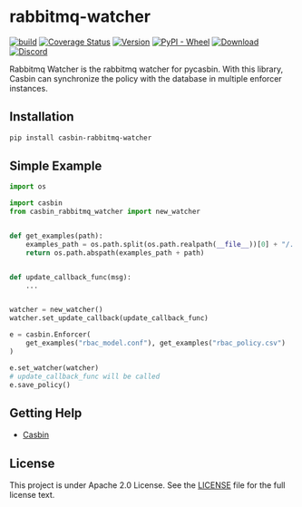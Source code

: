 # rabbitmq-watcher

[![build](https://github.com/pycasbin/rabbitmq-watcher/actions/workflows/build.yml/badge.svg)](https://github.com/pycasbin/rabbitmq-watcher/actions/workflows/build.yml)
[![Coverage Status](https://coveralls.io/repos/github/pycasbin/rabbitmq-watcher/badge.svg)](https://coveralls.io/github/pycasbin/rabbitmq-watcher)
[![Version](https://img.shields.io/pypi/v/casbin-rabbitmq-watcher.svg)](https://pypi.org/project/casbin-rabbitmq-watcher/)
[![PyPI - Wheel](https://img.shields.io/pypi/wheel/casbin-rabbitmq-watcher.svg)](https://pypi.org/project/casbin-rabbitmq-watcher/)
[![Download](https://img.shields.io/pypi/dm/casbin-rabbitmq-watcher.svg)](https://pypi.org/project/casbin-rabbitmq-watcher/)
[![Discord](https://img.shields.io/discord/1022748306096537660?logo=discord&label=discord&color=5865F2)](https://discord.gg/S5UjpzGZjN)

Rabbitmq Watcher is the rabbitmq watcher for pycasbin. With this library, Casbin can synchronize the policy with the database in multiple enforcer instances.
## Installation
```bash
pip install casbin-rabbitmq-watcher
```

## Simple Example

```python
import os

import casbin
from casbin_rabbitmq_watcher import new_watcher


def get_examples(path):
    examples_path = os.path.split(os.path.realpath(__file__))[0] + "/../examples/"
    return os.path.abspath(examples_path + path)


def update_callback_func(msg):
    ...


watcher = new_watcher()
watcher.set_update_callback(update_callback_func)

e = casbin.Enforcer(
    get_examples("rbac_model.conf"), get_examples("rbac_policy.csv")
)

e.set_watcher(watcher)
# update_callback_func will be called
e.save_policy()
```

## Getting Help

- [Casbin](https://github.com/casbin/pycasbin)

## License

This project is under Apache 2.0 License. See the [LICENSE](LICENSE) file for the full license text.
